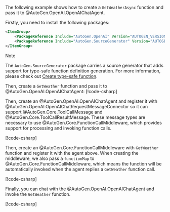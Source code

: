 The following example shows how to create a `GetWeatherAsync` function and pass it to @AutoGen.OpenAI.OpenAIChatAgent.

Firstly, you need to install the following packages:
```xml
<ItemGroup>
    <PackageReference Include="AutoGen.OpenAI" Version="AUTOGEN_VERSION" />
    <PackageReference Include="AutoGen.SourceGenerator" Version="AUTOGEN_VERSION" />
</ItemGroup>
```

> [!Note]
> The `AutoGen.SourceGenerator` package carries a source generator that adds support for type-safe function definition generation. For more information, please check out [Create type-safe function](./Create-type-safe-function-call.md).

Then, create a `GetWeather` function and pass it to @AutoGen.OpenAI.OpenAIChatAgent:
[!code-csharp[](../../sample/AutoGen.BasicSamples/CodeSnippet/OpenAICodeSnippet.cs?name=weather_function)]

Then, create an @AutoGen.OpenAI.OpenAIChatAgent and register it with @AutoGen.OpenAI.OpenAIChatRequestMessageConnector so it can support @AutoGen.Core.ToolCallMessage and @AutoGen.Core.ToolCallResultMessage. These message types are necessary to use @AutoGen.Core.FunctionCallMiddleware, which provides support for processing and invoking function calls.

[!code-csharp[](../../sample/AutoGen.BasicSamples/CodeSnippet/OpenAICodeSnippet.cs?name=openai_chat_agent_get_weather_function_call)]

Then, create an @AutoGen.Core.FunctionCallMiddleware with `GetWeather` function and register it with the agent above. When creating the middleware, we also pass a `functionMap` to @AutoGen.Core.FunctionCallMiddleware, which means the function will be automatically invoked when the agent replies a `GetWeather` function call.

[!code-csharp[](../../sample/AutoGen.BasicSamples/CodeSnippet/OpenAICodeSnippet.cs?name=create_function_call_middleware)]

Finally, you can chat with the @AutoGen.OpenAI.OpenAIChatAgent and invoke the `GetWeather` function.

[!code-csharp[](../../sample/AutoGen.BasicSamples/CodeSnippet/OpenAICodeSnippet.cs?name=chat_agent_send_function_call)]